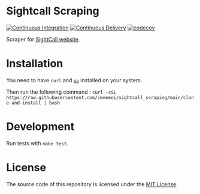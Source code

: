 # Sightcall Scraping

[![Continuous Integration](https://github.com/cmnemoi/sightcall_scraping/actions/workflows/continuous_integration.yaml/badge.svg)](https://github.com/cmnemoi/sightcall_scraping/actions/workflows/continuous_integration.yaml)
[![Continuous Delivery](https://github.com/cmnemoi/sightcall_scraping/actions/workflows/create_github_release.yaml/badge.svg)](https://github.com/cmnemoi/sightcall_scraping/actions/workflows/create_github_release.yaml)
[![codecov](https://codecov.io/gh/cmnemoi/sightcall_scraping/graph/badge.svg?token=FLAARH38AG)](https://codecov.io/gh/cmnemoi/sightcall_scraping)

Scraper for [SightCall website](https://sightcall.com).

# Installation

You need to have `curl` and [`uv`](https://docs.astral.sh/uv/getting-started/installation/) installed on your system.

Then run the following command : `curl -sSL https://raw.githubusercontent.com/cmnemoi/sightcall_scraping/main/clone-and-install | bash`

# Development

Run tests with `make test`.

# License

The source code of this repository is licensed under the [MIT License](LICENSE).